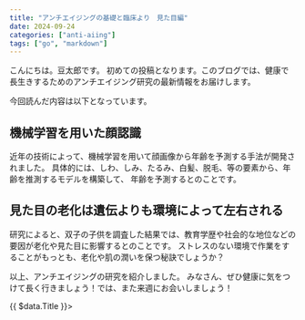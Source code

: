```yaml
---
title: "アンチエイジングの基礎と臨床より　見た目編"
date: 2024-09-24
categories: ["anti-aiing"]
tags: ["go", "markdown"]
---
```


こんにちは。豆太郎です。
初めての投稿となります。このブログでは、健康で長生きするためのアンチエイジング研究の最新情報をお届けします。

今回読んだ内容は以下となっています。

## 機械学習を用いた顔認識

近年の技術によって、機械学習を用いて顔画像から年齢を予測する手法が開発されました。
具体的には、しわ、しみ、たるみ、白髪、脱毛、等の要素から、年齢を推測するモデルを構築して、
年齢を予測するとのことです。

## 見た目の老化は遺伝よりも環境によって左右される

研究によると、双子の子供を調査した結果では、教育学歴や社会的な地位などの要因が老化や見た目に影響するとのことです。
ストレスのない環境で作業をすることがもっとも、老化や肌の潤いを保つ秘訣でしょうか？




以上、アンチエイジングの研究を紹介しました。
みなさん、ぜひ健康に気をつけて長く行きましょう！では、また来週にお会いしましょう！
<div>
  {{ $data.Title }}>
</div>
